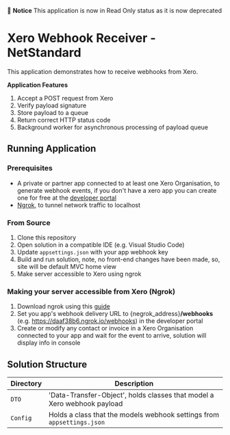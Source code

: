 📍 __Notice__ This application is now in Read Only status as it is now deprecated

# Xero Webhook Receiver - NetStandard
This application demonstrates how to receive webhooks from Xero.

<b> Application Features </b>

1. Accept a POST request from Xero
1. Verify payload signature 
1. Store payload to a queue 
1. Return correct HTTP status code
1. Background worker for asynchronous processing of payload queue

## Running Application
### Prerequisites
- A private or partner app connected to at least one Xero Organisation, to generate webhook events, if you don't have a xero app you can create one for free at the [developer portal](https://developer.xero.com/documentation/getting-started/getting-started-guide)
- [Ngrok](https://ngrok.com/), to tunnel network traffic to localhost

### From Source
1. Clone this repository
1. Open solution in a compatible IDE (e.g. Visual Studio Code)
1. Update `appsettings.json` with your app webhook key
1. Build and run solution, note, no front-end changes have been made, so, site will be default MVC home view 
1. Make server accessible to Xero using ngrok

### Making your server accessible from Xero (Ngrok)
1. Download ngrok using this [guide](https://www.twilio.com/docs/usage/tutorials/how-use-ngrok-windows-and-visual-studio-test-webhooks#:~:text=Chose%20%22Start%20ngrok%20Tunnel%22%20from,that%20URL%20in%20your%20browser)
1. Set you app's webhook delivery URL to {negrok_address}**/webhooks** (e.g. https://daaf38b6.ngrok.io/webhooks) in the developer portal 
1. Create or modify any contact or invoice in a Xero Organisation connected to your app and wait for the event to arrive, solution will display info in console

## Solution Structure
Directory | Description
--- | ---
`DTO` | 'Data-Transfer-Object', holds classes that model a Xero webhook payload
`Config` | Holds a class that the models webhook settings from `appsettings.json`

